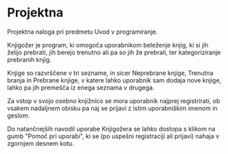 # Projektna

Projektna naloga pri predmetu Uvod v programiranje.

Knjigožer je program, ki omogoča uporabnikom beleženje knjig, ki si jih želijo prebrati,
jih berejo trenutno ali pa so jih že prebrali, ter kategoriziranje prebranih knjig.

Knjige so razvrščene v tri sezname, in sicer Neprebrane knjige, Trenutna branja in Prebrane knjige,
v katere lahko uporabnik sam dodaja nove knjige, lahko pa jih premešča iz enega seznama v drugega.

Za vstop v svojo osebno knjižnico se mora uporabnik najprej registrirati,
ob vsakem nadaljnem obisku pa naj se prijavi z istim uporabniškim imenom in geslom.

Do natančnejših navodil uporabe Knjigožera se lahko dostopa s klikom na gumb "Pomoč pri uporabi",
ki se (po uspešni registraciji ali prijavi) nahaja v zgornjem desnem kotu.